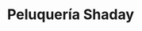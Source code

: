 ---
title: "Peluquería Shaday"
url: /zona-19-ciudad-de-guatemala/peluqueria-shaday/
shop: peluquería
---